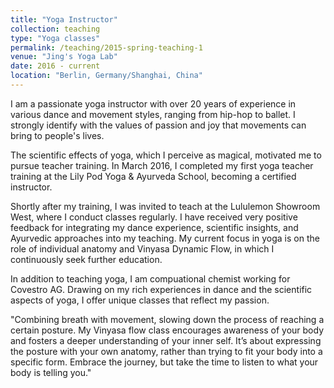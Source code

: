 ```yaml
---
title: "Yoga Instructor"
collection: teaching
type: "Yoga classes"
permalink: /teaching/2015-spring-teaching-1
venue: "Jing's Yoga Lab"
date: 2016 - current
location: "Berlin, Germany/Shanghai, China"
---
```


I am a passionate yoga instructor with over 20 years of experience in various dance and movement styles, ranging from hip-hop to ballet. I strongly identify with the values of passion and joy that movements can bring to people's lives.

The scientific effects of yoga, which I perceive as magical, motivated me to pursue teacher training. In March 2016, I completed my first yoga teacher training at the Lily Pod Yoga & Ayurveda School, becoming a certified instructor.

Shortly after my training, I was invited to teach at the Lululemon Showroom West, where I conduct classes regularly. I have received very positive feedback for integrating my dance experience, scientific insights, and Ayurvedic approaches into my teaching. My current focus in yoga is on the role of individual anatomy and Vinyasa Dynamic Flow, in which I continuously seek further education.

In addition to teaching yoga, I am compuational chemist working for Covestro AG. Drawing on my rich experiences in dance and the scientific aspects of yoga, I offer unique classes that reflect my passion.

"Combining breath with movement, slowing down the process of reaching a certain posture. My Vinyasa flow class encourages awareness of your body and fosters a deeper understanding of your inner self. It’s about expressing the posture with your own anatomy, rather than trying to fit your body into a specific form. Embrace the journey, but take the time to listen to what your body is telling you."
